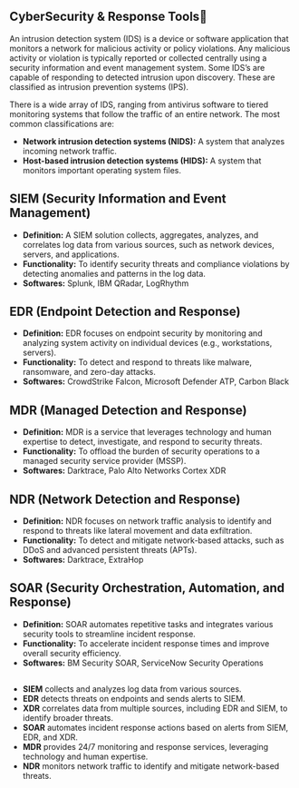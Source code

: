 ## CyberSecurity & Response Tools🔎

An intrusion detection system (IDS) is a device or software application that monitors a network for malicious activity or policy violations. Any malicious activity or violation is typically reported or collected centrally using a security information and event management system. Some IDS’s are capable of responding to detected intrusion upon discovery. These are classified as intrusion prevention systems (IPS).

There is a wide array of IDS, ranging from antivirus software to tiered monitoring systems that follow the traffic of an entire network. The most common classifications are:

- **Network intrusion detection systems (NIDS):** A system that analyzes incoming network traffic.
- **Host-based intrusion detection systems (HIDS):** A system that monitors important operating system files.

## SIEM (Security Information and Event Management)
- **Definition:**  A SIEM solution collects, aggregates, analyzes, and correlates log data from various sources, such as network devices, servers, and applications.
- **Functionality:** To identify security threats and compliance violations by detecting anomalies and patterns in the log data.
- **Softwares:** Splunk, IBM QRadar, LogRhythm

## EDR (Endpoint Detection and Response)
- **Definition:** EDR focuses on endpoint security by monitoring and analyzing system activity on individual devices (e.g., workstations, servers).
- **Functionality:** To detect and respond to threats like malware, ransomware, and zero-day attacks.
- **Softwares:** CrowdStrike Falcon, Microsoft Defender ATP, Carbon Black

## MDR (Managed Detection and Response)
- **Definition:** MDR is a service that leverages technology and human expertise to detect, investigate, and respond to security threats.
- **Functionality:** To offload the burden of security operations to a managed security service provider (MSSP).
- **Softwares:** Darktrace, Palo Alto Networks Cortex XDR

## NDR (Network Detection and Response)
- **Definition:** NDR focuses on network traffic analysis to identify and respond to threats like lateral movement and data exfiltration.
- **Functionality:** To detect and mitigate network-based attacks, such as DDoS and advanced persistent threats (APTs).
- **Softwares:** Darktrace, ExtraHop

## SOAR (Security Orchestration, Automation, and Response)
- **Definition:** SOAR automates repetitive tasks and integrates various security tools to streamline incident response.
- **Functionality:** To accelerate incident response times and improve overall security efficiency.
- **Softwares:** BM Security SOAR, ServiceNow Security Operations

 ## 
 

- **SIEM** collects and analyzes log data from various sources.
- **EDR** detects threats on endpoints and sends alerts to SIEM.
- **XDR** correlates data from multiple sources, including EDR and SIEM, to identify broader threats.
- **SOAR** automates incident response actions based on alerts from SIEM, EDR, and XDR.
- **MDR** provides 24/7 monitoring and response services, leveraging technology and human expertise.
- **NDR** monitors network traffic to identify and mitigate network-based threats.
